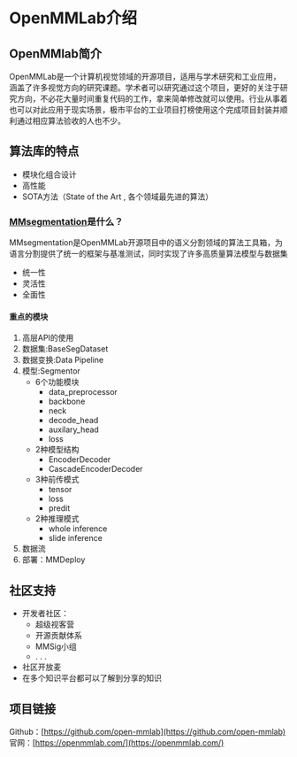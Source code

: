 # OpenMMLab介绍

## OpenMMlab简介
OpenMMLab是一个计算机视觉领域的开源项目，适用与学术研究和工业应用，涵盖了许多视觉方向的研究课题。学术者可以研究通过这个项目，更好的关注于研究方向，不必花大量时间重复代码的工作，拿来简单修改就可以使用。行业从事着也可以对此应用于现实场景，极市平台的工业项目打榜使用这个完成项目封装并顺利通过相应算法验收的人也不少。

## 算法库的特点
- 模块化组合设计
- 高性能
- SOTA方法（State of the Art , 各个领域最先进的算法）

### [MMsegmentation](https://github.com/open-mmlab/mmsegmentation)是什么？
MMsegmentation是OpenMMLab开源项目中的语义分割领域的算法工具箱，为语言分割提供了统一的框架与基准测试，同时实现了许多高质量算法模型与数据集
- 统一性
- 灵活性
- 全面性
#### 重点的模块
1. 高层API的使用
2. 数据集:BaseSegDataset
3. 数据变换:Data Pipeline
4. 模型:Segmentor
    - 6个功能模块
        - data_preprocessor
        - backbone
        - neck
        - decode_head
        - auxilary_head
        - loss
    - 2种模型结构
        - EncoderDecoder
        - CascadeEncoderDecoder
    - 3种前传模式
        - tensor
        - loss
        - predit
    - 2种推理模式
        - whole inference
        - slide inference
5. 数据流
6. 部署：MMDeploy

## 社区支持
+ 开发者社区：
    + 超级视客营
    + 开源贡献体系
    + MMSig小组
    + . . . 
+ 社区开放麦
+ 在多个知识平台都可以了解到分享的知识

## 项目链接
Github：[https://github.com/open-mmlab](https://github.com/open-mmlab)  
官网：[https://openmmlab.com/](https://openmmlab.com/)